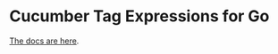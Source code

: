 # Cucumber Tag Expressions for Go


[The docs are here](https://cucumber.io/docs/cucumber/api/#tag-expressions).
